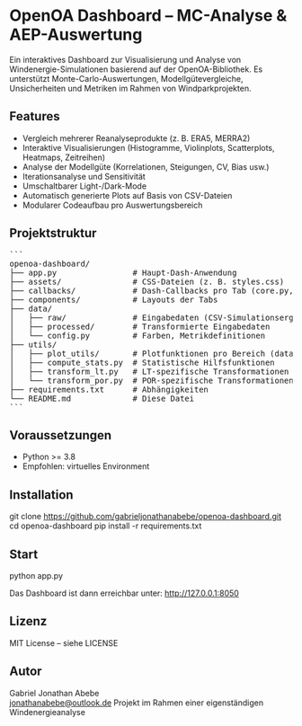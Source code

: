 # OpenOA Dashboard – MC-Analyse & AEP-Auswertung

Ein interaktives Dashboard zur Visualisierung und Analyse von Windenergie-Simulationen basierend auf der OpenOA-Bibliothek. Es unterstützt Monte-Carlo-Auswertungen, Modellgütevergleiche, Unsicherheiten und Metriken im Rahmen von Windparkprojekten.

## Features

- Vergleich mehrerer Reanalyseprodukte (z. B. ERA5, MERRA2)
- Interaktive Visualisierungen (Histogramme, Violinplots, Scatterplots, Heatmaps, Zeitreihen)
- Analyse der Modellgüte (Korrelationen, Steigungen, CV, Bias usw.)
- Iterationsanalyse und Sensitivität
- Umschaltbarer Light-/Dark-Mode
- Automatisch generierte Plots auf Basis von CSV-Dateien
- Modularer Codeaufbau pro Auswertungsbereich

## Projektstruktur

<pre>
```
openoa-dashboard/
├── app.py                # Haupt-Dash-Anwendung
├── assets/               # CSS-Dateien (z. B. styles.css)
├── callbacks/            # Dash-Callbacks pro Tab (core.py, lt.py, etc.)
├── components/           # Layouts der Tabs
├── data/
│   ├── raw/              # Eingabedaten (CSV-Simulationsergebnisse)
│   ├── processed/        # Transformierte Eingabedaten
│   └── config.py         # Farben, Metrikdefinitionen
├── utils/
│   ├── plot_utils/       # Plotfunktionen pro Bereich (data.py, core.py etc.)
│   ├── compute_stats.py  # Statistische Hilfsfunktionen
│   ├── transform_lt.py   # LT-spezifische Transformationen
│   └── transform_por.py  # POR-spezifische Transformationen
├── requirements.txt      # Abhängigkeiten
└── README.md             # Diese Datei
```
</pre>


## Voraussetzungen

- Python >= 3.8
- Empfohlen: virtuelles Environment

## Installation

git clone https://github.com/gabrieljonathanabebe/openoa-dashboard.git
cd openoa-dashboard
pip install -r requirements.txt


## Start

python app.py

Das Dashboard ist dann erreichbar unter:
http://127.0.0.1:8050

## Lizenz

MIT License – siehe LICENSE

## Autor

Gabriel Jonathan Abebe  
jonathanabebe@outlook.de
Projekt im Rahmen einer eigenständigen Windenergieanalyse